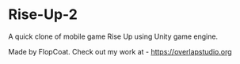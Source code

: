 # Rise-Up-2
A quick clone of mobile game Rise Up using Unity game engine.

Made by FlopCoat. Check out my work at - https://overlapstudio.org
